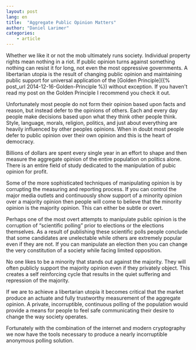 ```yaml
---
layout: post
lang: en
title:  "Aggregate Public Opinion Matters"
author: "Daniel Larimer"
categories: 
    - article
---
```


Whether we like it or not the mob ultimately runs society.  Individual property rights mean nothing in a riot.   If public opinion turns against something nothing can resist it for long, not even the most oppressive governments.  A libertarian utopia is the result of changing public opinion and maintaining public support for universal application of the [Golden Principle]({% post_url 2014-12-16-Golden-Principle %}) without exception. If you haven't read my post on the Golden Principle I recommend you check it out.     

Unfortunately most people do not form their opinion based upon facts and reason, but instead defer to the opinions of others.  Each and every day people make decisions based upon what they think other people think.   Style, language, morals, religion, politics, and just about everything are heavily influenced by other peoples opinions.   When in doubt most people defer to public opinion over their own opinion and this is the heart of democracy.

Billions of dollars are spent every single year in an effort to shape and then measure the aggregate opinion of the entire population on politics alone.   There is an entire field of study dedicated to the manipulation of pubic opinion for profit.

Some of the more sophisticated techniques of manipulating opinion is by corrupting the measuring and reporting process.   If you can control the major media outlets and continuously show support of a minority opinion over a majority opinion then people will come to believe that the minority opinion is the majority opinion.   This can either be subtle or overt.  

Perhaps one of the most overt attempts to manipulate public opinion is the corruption of “scientific polling” prior to elections or the elections themselves.   As a result of publishing these scientific polls people conclude that some candidates are unelectable while others are extremely popular even if they are not.  If you can manipulate an election then you can change the very constitution of a society while facing limited opposition. 

No one likes to be a minority that stands out against the majority.  They will often publicly support the majority opinion even if they privately object.  This creates a self reinforcing cycle that results in the quiet suffering and repression of the majority. 

If we are to achieve a libertarian utopia it becomes critical that the market produce an actuate and fully trustworthy measurement of the aggregate opinion.   A private, incorruptible, continuous polling of the population would provide a means for people to feel safe communicating their desire to change the way society operates.  

Fortunately with the combination of the internet and modern cryptography we now have the tools necessary to produce a nearly incorruptible anonymous polling solution.   
